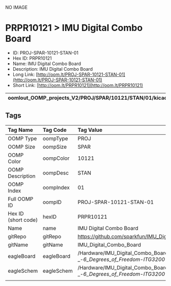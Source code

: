 


  
NO IMAGE  
# PRPR10121 > IMU Digital Combo Board

- ID: PROJ-SPAR-10121-STAN-01
- Hex ID: PRPR10121
- Name: IMU Digital Combo Board
- Description: IMU Digital Combo Board
- Long Link: [http://oom.lt/PROJ-SPAR-10121-STAN-01](http://oom.lt/PROJ-SPAR-10121-STAN-01)
- Short Link: [http://oom.lt/PRPR10121](http://oom.lt/PRPR10121)
  

|oomlout_OOMP_projects_V2/PROJ/SPAR/10121/STAN/01/kicadPcb3dFront.png|oomlout_OOMP_projects_V2/PROJ/SPAR/10121/STAN/01/kicadPcb3dBack.png|oomlout_OOMP_projects_V2/PROJ/SPAR/10121/STAN/01/kicadPcb3d.png||
| :---: | :---: | :---: | :---: |

## Tags
  

|Tag Name|Tag Code|Tag Value|
| :--- | :--- | :--- |
|OOMP Type|oompType|PROJ|
|OOMP Size|oompSize|SPAR|
|OOMP Color|oompColor|10121|
|OOMP Description|oompDesc|STAN|
|OOMP Index|oompIndex|01|
|Full OOMP ID|oompID|PROJ-SPAR-10121-STAN-01|
|Hex ID (short code)|hexID|PRPR10121|
|Name|name|IMU Digital Combo Board|
|gitRepo|gitRepo|https://github.com/sparkfun/IMU_Digital_Combo_Board|
|gitName|gitName|IMU_Digital_Combo_Board|
|eagleBoard|eagleBoard|/Hardware/IMU_Digital_Combo_Board _-_6_Degrees_of_Freedom_-_ITG3200_-_ADXL345.brd|
|eagleSchem|eagleSchem|/Hardware/IMU_Digital_Combo_Board _-_6_Degrees_of_Freedom_-_ITG3200_-_ADXL345.sch|
||||
